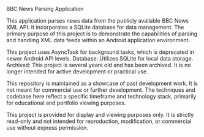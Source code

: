 BBC News Parsing Application

This application parses news data from the publicly available BBC News XML API. It incorporates a SQLite database for data management. The primary purpose of this project is to demonstrate the capabilities of parsing and handling XML data feeds within an Android application environment.

This project uses AsyncTask for background tasks, which is deprecated in newer Android API levels.
Database: Utilizes SQLite for local data storage.
Archived: This project is several years old and has been archived. It is no longer intended for active development or practical use.

This repository is maintained as a showcase of past development work. It is not meant for commercial use or further development. The techniques and codebase here reflect a specific timeframe and technology stack, primarily for educational and portfolio viewing purposes.

This project is provided for display and viewing purposes only. It is strictly read-only and not intended for reproduction, modification, or commercial use without express permission.
